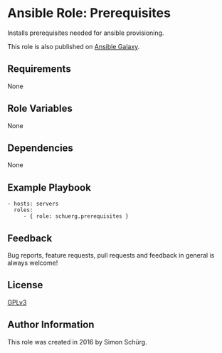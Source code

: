 Ansible Role: Prerequisites
===========================

Installs prerequisites needed for ansible provisioning.

This role is also published on [Ansible Galaxy](https://galaxy.ansible.com/schuerg/prerequisites/).

Requirements
------------

None

Role Variables
--------------

None

Dependencies
------------

None

Example Playbook
----------------

    - hosts: servers
      roles:
         - { role: schuerg.prerequisites }

Feedback
--------

Bug reports, feature requests, pull requests and feedback in general is always welcome!

License
-------

[GPLv3](LICENSE)

Author Information
------------------

This role was created in 2016 by Simon Schürg.
